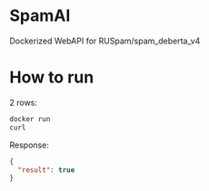 # SpamAI
Dockerized WebAPI for RUSpam/spam_deberta_v4

# How to run

2 rows:

```bash
docker run 
curl 
```

Response:
```json
{
  "result": true
}
```